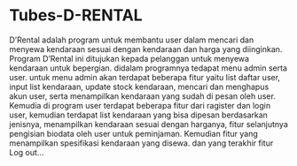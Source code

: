 # Tubes-D-RENTAL

D’Rental adalah program untuk membantu user dalam mencari dan menyewa kendaraan sesuai dengan kendaraan dan harga yang diinginkan. Program D’Rental ini ditujukan kepada pelanggan untuk menyewa kendaraan untuk bepergian. didalam programnya tedapat menu admin serta user. untuk menu admin akan terdapat beberapa fitur yaitu list daftar user, input list kendaraan, update stock kendaraan, mencari dan menghapus akun user, serta menampilkan kendaraan yang sudah di pesan oleh user. Kemudia di program user terdapat beberapa fitur dari ragister dan login user, kemudian terdapat list kendaraan yang bisa dipesan berdasarkan jenisnya, menampilkan kendaraan sesuai dengan harganya, fitur selanjutnya pengisian biodata oleh user untuk peminjaman. Kemudian fitur yang menampilkan spesifikasi kendaraan yang disewa. dan yang terakhir fitur Log out...

